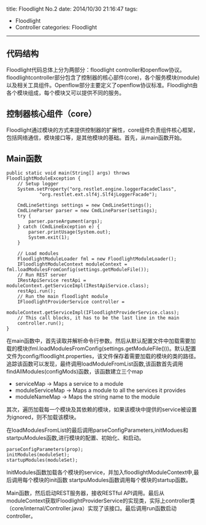 title: Floodlight No.2
date: 2014/10/30 21:16:47 
tags: 
- Floodlight
- Controller
categories: Floodlight
---

## 代码结构 ##

Floodlight代码总体上分为两部分：floodlight controller和openflow协议。floodlightcontroller部分包含了控制器的核心部件(core)，各个服务模块(module)以及相关工具组件。Openflow部分主要定义了openflow协议标准。Floodlight由各个模块组成，每个模块又可以提供不同的服务。


## 控制器核心组件（core） ##
Floodlight通过模块的方式来提供控制器的扩展性，core组件负责组件核心框架，包括网络通信，模块接口等，是其他模块的基础。首先，从main函数开始。
<!--more-->
## Main函数 ##

    public static void main(String[] args) throws FloodlightModuleException {
        // Setup logger
        System.setProperty("org.restlet.engine.loggerFacadeClass", 
                "org.restlet.ext.slf4j.Slf4jLoggerFacade");
        
        CmdLineSettings settings = new CmdLineSettings();
        CmdLineParser parser = new CmdLineParser(settings);
        try {
            parser.parseArgument(args);
        } catch (CmdLineException e) {
            parser.printUsage(System.out);
            System.exit(1);
        }
        
        // Load modules
        FloodlightModuleLoader fml = new FloodlightModuleLoader();
        IFloodlightModuleContext moduleContext = fml.loadModulesFromConfig(settings.getModuleFile());
        // Run REST server
        IRestApiService restApi = moduleContext.getServiceImpl(IRestApiService.class);
        restApi.run();
        // Run the main floodlight module
        IFloodlightProviderService controller =
                moduleContext.getServiceImpl(IFloodlightProviderService.class);
        // This call blocks, it has to be the last line in the main
        controller.run();
    }
	



在main函数中，首先读取并解析命令行参数。然后从默认配置文件中加载需要加载的模块(fml.loadModulesFromConfig(settings.getModuleFile()))。默认配置文件为config/floodlight.properties，该文件保存着需要加载的模块的类的路径。追踪该函数可以发现，最终调用loadModuleFromList函数,该函数首先调用findAllModules(configMods)函数，该函数建立三个map

- serviceMap -> Maps a service to a module
- moduleServiceMap -> Maps a module to all the services it provides
- moduleNameMap -> Maps the string name to the module

其次，遍历加载每一个模块及其依赖的模块，如果该模块中提供的service被设置为ignored，则不加载该模块。

在loadModulesFromList的最后调用parseConfigParameters,initModues和startpuModules函数,进行模块的配置、初始化、和启动。

    parseConfigParameters(prop);
    initModules(moduleSet);
    startupModules(moduleSet);

InitModules函数加载各个模块的service，并加入floodlightModuleContext中,最后调用每个模块的init函数
startpuModules函数调用每个模块的startup函数。


Main函数，然后启动REST服务器，接收RESTful API调用。最后从moduleContext获取IFloodlightProviderService的实现类，实际上controller类（core/internal/Controller.java）实现了该接口。最后调用run函数启动controller。
